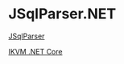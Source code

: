 # JSqlParser.NET

[JSqlParser](https://github.com/JSQLParser/JSqlParser)

[IKVM .NET Core](https://github.com/ams-ts-ikvm/ikvm/tree/net_core_compat)
